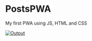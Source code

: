 # PostsPWA
My first PWA using JS, HTML and CSS

[![Output](main.png)](https://github.com/hemangsharma/PostsPWA/blob/main/images/main.png)
